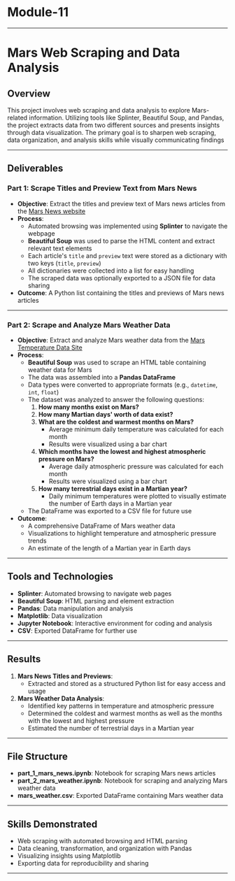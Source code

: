 # Module-11

---

# Mars Web Scraping and Data Analysis

## Overview

This project involves web scraping and data analysis to explore Mars-related information. Utilizing tools like Splinter, Beautiful Soup, and Pandas, the project extracts data from two different sources and presents insights through data visualization. The primary goal is to sharpen web scraping, data organization, and analysis skills while visually communicating findings

---

## Deliverables

### Part 1: Scrape Titles and Preview Text from Mars News

- **Objective**: Extract the titles and preview text of Mars news articles from the [Mars News website](https://redplanetscience.com)
- **Process**:
  - Automated browsing was implemented using **Splinter** to navigate the webpage
  - **Beautiful Soup** was used to parse the HTML content and extract relevant text elements
  - Each article's `title` and `preview` text were stored as a dictionary with two keys (`title`, `preview`)
  - All dictionaries were collected into a list for easy handling
  - The scraped data was optionally exported to a JSON file for data sharing
- **Outcome**: A Python list containing the titles and previews of Mars news articles

---

### Part 2: Scrape and Analyze Mars Weather Data

- **Objective**: Extract and analyze Mars weather data from the [Mars Temperature Data Site](https://static.bc-edx.com/data/web/mars_facts/temperature.html)
- **Process**:
  - **Beautiful Soup** was used to scrape an HTML table containing weather data for Mars
  - The data was assembled into a **Pandas DataFrame**
  - Data types were converted to appropriate formats (e.g., `datetime`, `int`, `float`)
  - The dataset was analyzed to answer the following questions:
    1. **How many months exist on Mars?**
    2. **How many Martian days' worth of data exist?**
    3. **What are the coldest and warmest months on Mars?**
       - Average minimum daily temperature was calculated for each month
       - Results were visualized using a bar chart
    4. **Which months have the lowest and highest atmospheric pressure on Mars?**
       - Average daily atmospheric pressure was calculated for each month
       - Results were visualized using a bar chart
    5. **How many terrestrial days exist in a Martian year?**
       - Daily minimum temperatures were plotted to visually estimate the number of Earth days in a Martian year
  - The DataFrame was exported to a CSV file for future use
- **Outcome**:
  - A comprehensive DataFrame of Mars weather data
  - Visualizations to highlight temperature and atmospheric pressure trends
  - An estimate of the length of a Martian year in Earth days

---

## Tools and Technologies

- **Splinter**: Automated browsing to navigate web pages
- **Beautiful Soup**: HTML parsing and element extraction
- **Pandas**: Data manipulation and analysis
- **Matplotlib**: Data visualization
- **Jupyter Notebook**: Interactive environment for coding and analysis
- **CSV**: Exported DataFrame for further use

---

## Results

1. **Mars News Titles and Previews**:
   - Extracted and stored as a structured Python list for easy access and usage
2. **Mars Weather Data Analysis**:
   - Identified key patterns in temperature and atmospheric pressure
   - Determined the coldest and warmest months as well as the months with the lowest and highest pressure
   - Estimated the number of terrestrial days in a Martian year

---

## File Structure

- **part_1_mars_news.ipynb**: Notebook for scraping Mars news articles
- **part_2_mars_weather.ipynb**: Notebook for scraping and analyzing Mars weather data
- **mars_weather.csv**: Exported DataFrame containing Mars weather data

---

## Skills Demonstrated

- Web scraping with automated browsing and HTML parsing
- Data cleaning, transformation, and organization with Pandas
- Visualizing insights using Matplotlib
- Exporting data for reproducibility and sharing

---
